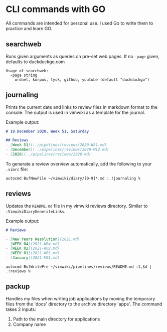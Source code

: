 # CLI commands with GO
All commands are intended for personal use. I used Go to write them
to practice and learn GO.

## searchweb
Runs given arguments as queries on pre-set web pages. If no `-page`
given, defaults to duckduckgo.com
```
Usage of searchweb:
  -page string
    ordnet, korpus, tysk, github, youtube (default "duckduckgo")
```

## journaling
Prints the current date and links to review files in markdown format to
the console. The output is used in vimwiki as a template for the
journal.

Example output:
```markdown
# 19.December 2020, Week 51, Saturday

## Reviews
- [Week 51](../pipelines/reviews/2020-W51.md)
- [December](../pipelines/reviews/2020-M12.md)
- [2020](../pipelines/reviews/2020.md)
```

To generate a review overview automatically, add the following to your
`.vimrc` file:
```vim
autocmd BufNewFile ~/vimwiki/diary/[0-9]*.md :.!journaling %
```

## reviews
Updates the `README.md` file in my vimwiki reviews directory.
Similar to `:VimwikiDiaryGenerateLinks`.

Example output:
```markdown
# Reviews

- [New Years Resolution](2021.md)
- [WEEK 04](2021-W04.md)
- [WEEK 02](2021-W02.md)
- [WEEK 01](2021-W01.md)
- [January](2021-M01.md)
```


```vim
autocmd BufWritePre ~/vimwiki/pipelines/reviews/README.md :1,$d | .!reviews %
```

## packup
Handles my files when writing job applications by moving the temporary
files from the 'docs' directory to the archive directory 'apps'.
The command takes 2 inputs:
1. Path to the main directory for applications
2. Company name

